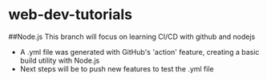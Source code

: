 # web-dev-tutorials
##Node.js
This branch will focus on learning CI/CD with github and nodejs

* A .yml file was generated with GitHub's 'action' feature, creating a basic build utility with Node.js
* Next steps will be to push new features to test the .yml file